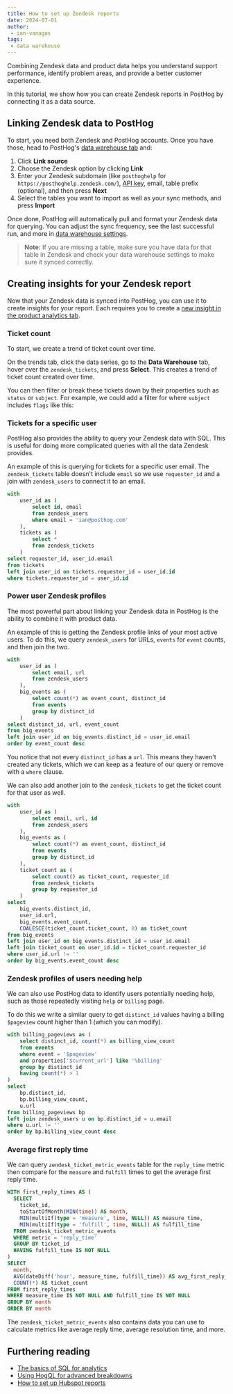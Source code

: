 ```yaml
---
title: How to set up Zendesk reports
date: 2024-07-01
author:
 - ian-vanagas
tags:
 - data warehouse
---
```


Combining Zendesk data and product data helps you understand support performance, identify problem areas, and provide a better customer experience.

In this tutorial, we show how you can create Zendesk reports in PostHog by connecting it as a data source. 

## Linking Zendesk data to PostHog

To start, you need both Zendesk and PostHog accounts. Once you have those, head to PostHog's [data warehouse tab](https://us.posthog.com/data-warehouse) and:

1. Click **Link source**
2. Choose the Zendesk option by clicking **Link**
3. Enter your Zendesk subdomain (like `posthoghelp` for `https://posthoghelp.zendesk.com/`), [API key](https://support.zendesk.com/hc/en-us/articles/4408889192858-Managing-access-to-the-Zendesk-API#topic_bsw_lfg_mmb),  email, table prefix (optional), and then press **Next**
4. Select the tables you want to import as well as your sync methods, and press **Import**

Once done, PostHog will automatically pull and format your Zendesk data for querying. You can adjust the sync frequency, see the last successful run, and more in [data warehouse settings](https://us.posthog.com/data-warehouse/settings/managed).

<ProductScreenshot
  imageLight="https://res.cloudinary.com/dmukukwp6/image/upload/zd_link_d66a49cdc7.png"
  imageDark="https://res.cloudinary.com/dmukukwp6/image/upload/zd_dark_5ef31c727e.png"
  alt="Linking Zendesk Account"
  classes="rounded"
/>

> **Note:** If you are missing a table, make sure you have data for that table in Zendesk and check your data warehouse settings to make sure it synced correctly.

## Creating insights for your Zendesk report

Now that your Zendesk data is synced into PostHog, you can use it to create insights for your report. Each requires you to create a [new insight in the product analytics tab](https://us.posthog.com/project/insights/new).

### Ticket count

To start, we create a trend of ticket count over time.

On the trends tab, click the data series, go to the **Data Warehouse** tab, hover over the `zendesk_tickets`, and press **Select**. This creates a trend of ticket count created over time. 

You can then filter or break these tickets down by their properties such as `status` or `subject`. For example, we could add a filter for where `subject` includes `flags` like this:

<ProductScreenshot
  imageLight="https://res.cloudinary.com/dmukukwp6/image/upload/zdt_light_86ddf37f7d.png"
  imageDark="https://res.cloudinary.com/dmukukwp6/image/upload/zdt_dark_bf428799b1.png"
  alt="Zendesk Ticket Count"
  classes="rounded"
/>

### Tickets for a specific user

PostHog also provides the ability to query your Zendesk data with SQL. This is useful for doing more complicated queries with all the data Zendesk provides. 

An example of this is querying for tickets for a specific user email. The `zendesk_tickets` table doesn't include `email` so we use `requester_id` and a join with `zendesk_users` to connect it to an email.

```sql
with 
    user_id as (
        select id, email
        from zendesk_users
        where email = 'ian@posthog.com'
    ),
    tickets as (
        select *
        from zendesk_tickets
    )
select requester_id, user_id.email 
from tickets
left join user_id on tickets.requester_id = user_id.id
where tickets.requester_id = user_id.id
```

### Power user Zendesk profiles

The most powerful part about linking your Zendesk data in PostHog is the ability to combine it with product data. 

An example of this is getting the Zendesk profile links of your most active users. To do this, we query `zendesk_users` for URLs, `events` for `event` counts, and then join the two.

```sql
with 
    user_id as (
        select email, url
        from zendesk_users
    ),
    big_events as (
        select count(*) as event_count, distinct_id
        from events
        group by distinct_id
    )
select distinct_id, url, event_count
from big_events
left join user_id on big_events.distinct_id = user_id.email
order by event_count desc
```

You notice that not every `distinct_id` has a `url`. This means they haven't created any tickets, which we can keep as a feature of our query or remove with a `where` clause.

<ProductScreenshot
  imageLight="https://res.cloudinary.com/dmukukwp6/image/upload/power_light_27967cd39f.png"
  imageDark="https://res.cloudinary.com/dmukukwp6/image/upload/power_dark_a2801d9ce0.png"
  alt="Power User Zendesk Profiles"
  classes="rounded"
/>

We can also add another join to the `zendesk_tickets` to get the ticket count for that user as well.

```sql
with 
    user_id as (
        select email, url, id
        from zendesk_users
    ),
    big_events as (
        select count(*) as event_count, distinct_id
        from events
        group by distinct_id
    ),
    ticket_count as (
        select count() as ticket_count, requester_id
        from zendesk_tickets
        group by requester_id
    )
select 
    big_events.distinct_id, 
    user_id.url, 
    big_events.event_count,
    COALESCE(ticket_count.ticket_count, 0) as ticket_count
from big_events
left join user_id on big_events.distinct_id = user_id.email
left join ticket_count on user_id.id = ticket_count.requester_id
where user_id.url != ''
order by big_events.event_count desc
```

### Zendesk profiles of users needing help

We can also use PostHog data to identify users potentially needing help, such as those repeatedly visiting `help` or `billing` page. 

To do this we write a similar query to get `distinct_id` values having a billing `$pageview` count higher than 1 (which you can modify).  

```sql
with billing_pageviews as (
    select distinct_id, count(*) as billing_view_count
    from events
    where event = '$pageview'
    and properties['$current_url'] like '%billing'
    group by distinct_id
    having count(*) > 1
)
select 
    bp.distinct_id,
    bp.billing_view_count,
    u.url
from billing_pageviews bp
left join zendesk_users u on bp.distinct_id = u.email
where u.url != ''
order by bp.billing_view_count desc
```

### Average first reply time

We can query `zendesk_ticket_metric_events` table for the `reply_time` metric then compare for the `measure` and `fulfill` times to get the average first reply time. 

```sql
WITH first_reply_times AS (
  SELECT 
    ticket_id,
    toStartOfMonth(MIN(time)) AS month,
    MIN(multiIf(type = 'measure', time, NULL)) AS measure_time,
    MIN(multiIf(type = 'fulfill', time, NULL)) AS fulfill_time
  FROM zendesk_ticket_metric_events
  WHERE metric = 'reply_time'
  GROUP BY ticket_id
  HAVING fulfill_time IS NOT NULL
)
SELECT 
  month,
  AVG(dateDiff('hour', measure_time, fulfill_time)) AS avg_first_reply_time_hours,
  COUNT(*) AS ticket_count
FROM first_reply_times
WHERE measure_time IS NOT NULL AND fulfill_time IS NOT NULL
GROUP BY month
ORDER BY month
```

The `zendesk_ticket_metric_events` also contains data you can use to calculate metrics like average reply time, average resolution time, and more.

## Furthering reading

- [The basics of SQL for analytics](/product-engineers/sql-for-analytics)
- [Using HogQL for advanced breakdowns](/tutorials/hogql-breakdowns)
- [How to set up Hubspot reports](/tutorials/hubspot-reports)
